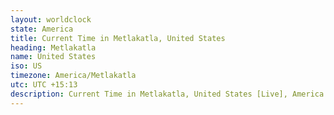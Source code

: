 ```yaml
---
layout: worldclock
state: America
title: Current Time in Metlakatla, United States
heading: Metlakatla
name: United States
iso: US
timezone: America/Metlakatla
utc: UTC +15:13
description: Current Time in Metlakatla, United States [Live], America. Live update now time in Metlakatla, timezone America/Metlakatla, UTC +15:13, Country ISO code & Current Local Time.
---
```



